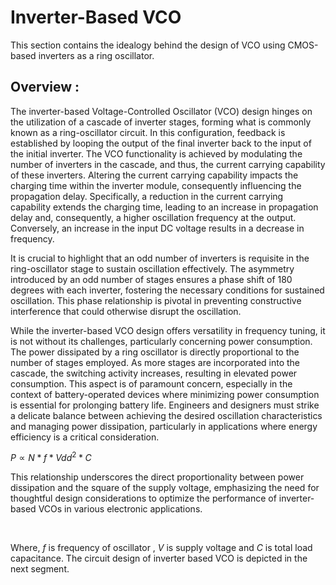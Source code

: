 # Inverter-Based VCO 

This section contains the idealogy behind the design of VCO using CMOS-based inverters as a ring oscillator.
<br/>

## Overview : 
The inverter-based Voltage-Controlled Oscillator (VCO) design hinges on the utilization of a cascade of inverter stages, forming what is commonly known as a ring-oscillator circuit. In this configuration, feedback is established by looping the output of the final inverter back to the input of the initial inverter. The VCO functionality is achieved by modulating the number of inverters in the cascade, and thus, the current carrying capability of these inverters. Altering the current carrying capability impacts the charging time within the inverter module, consequently influencing the propagation delay. Specifically, a reduction in the current carrying capability extends the charging time, leading to an increase in propagation delay and, consequently, a higher oscillation frequency at the output. Conversely, an increase in the input DC voltage results in a decrease in frequency.

It is crucial to highlight that an odd number of inverters is requisite in the ring-oscillator stage to sustain oscillation effectively. The asymmetry introduced by an odd number of stages ensures a phase shift of 180 degrees with each inverter, fostering the necessary conditions for sustained oscillation. This phase relationship is pivotal in preventing constructive interference that could otherwise disrupt the oscillation.

While the inverter-based VCO design offers versatility in frequency tuning, it is not without its challenges, particularly concerning power consumption. The power dissipated by a ring oscillator is directly proportional to the number of stages employed. As more stages are incorporated into the cascade, the switching activity increases, resulting in elevated power consumption. This aspect is of paramount concern, especially in the context of battery-operated devices where minimizing power consumption is essential for prolonging battery life. Engineers and designers must strike a delicate balance between achieving the desired oscillation characteristics and managing power dissipation, particularly in applications where energy efficiency is a critical consideration.


​$P ∝ N*f* Vdd^2*C$
 

This relationship underscores the direct proportionality between power dissipation and the square of the supply voltage, emphasizing the need for thoughtful design considerations to optimize the performance of inverter-based VCOs in various electronic applications.



<br/>

Where, $f$ is frequency of oscillator , $V$ is supply voltage and $C$ is total load capacitance. The circuit design of inverter based VCO is depicted in the next segment. 

